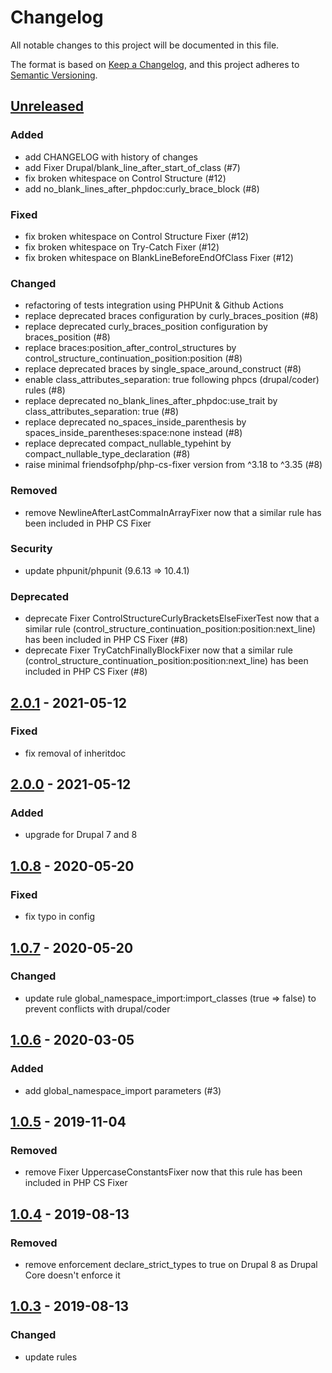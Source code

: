 # Changelog
All notable changes to this project will be documented in this file.

The format is based on [Keep a Changelog](https://keepachangelog.com/en/1.0.0/),
and this project adheres to [Semantic Versioning](https://semver.org/spec/v2.0.0.html).

## [Unreleased]
### Added
- add CHANGELOG with history of changes
- add Fixer Drupal/blank_line_after_start_of_class (#7)
- fix broken whitespace on Control Structure (#12)
- add no_blank_lines_after_phpdoc:curly_brace_block (#8)

### Fixed
- fix broken whitespace on Control Structure Fixer (#12)
- fix broken whitespace on Try-Catch Fixer (#12)
- fix broken whitespace on BlankLineBeforeEndOfClass Fixer (#12)

### Changed
- refactoring of tests integration using PHPUnit & Github Actions
- replace deprecated braces configuration by curly_braces_position (#8)
- replace deprecated curly_braces_position configuration by braces_position (#8)
- replace braces:position_after_control_structures by control_structure_continuation_position:position (#8)
- replace deprecated braces by single_space_around_construct (#8)
- enable class_attributes_separation: true following phpcs (drupal/coder) rules (#8)
- replace deprecated no_blank_lines_after_phpdoc:use_trait by class_attributes_separation: true (#8)
- replace deprecated no_spaces_inside_parenthesis by spaces_inside_parentheses:space:none instead (#8)
- replace deprecated compact_nullable_typehint by compact_nullable_type_declaration (#8)
- raise minimal friendsofphp/php-cs-fixer version from ^3.18 to ^3.35 (#8)

### Removed
- remove NewlineAfterLastCommaInArrayFixer now that a similar rule has been included in PHP CS Fixer

### Security
- update phpunit/phpunit (9.6.13 => 10.4.1)

### Deprecated
- deprecate Fixer ControlStructureCurlyBracketsElseFixerTest now that a similar rule (control_structure_continuation_position:position:next_line) has been included in PHP CS Fixer (#8)
- deprecate Fixer TryCatchFinallyBlockFixer now that a similar rule (control_structure_continuation_position:position:next_line) has been included in PHP CS Fixer (#8)

## [2.0.1] - 2021-05-12
### Fixed
- fix removal of inheritdoc

## [2.0.0] - 2021-05-12
### Added
- upgrade for Drupal 7 and 8

## [1.0.8] - 2020-05-20
### Fixed
- fix typo in config

## [1.0.7] - 2020-05-20
### Changed
- update rule global_namespace_import:import_classes (true => false) to prevent conflicts with drupal/coder

## [1.0.6] - 2020-03-05
### Added
- add global_namespace_import parameters (#3)

## [1.0.5] - 2019-11-04
### Removed
- remove Fixer UppercaseConstantsFixer now that this rule has been included in PHP CS Fixer

## [1.0.4] - 2019-08-13
### Removed
- remove enforcement declare_strict_types to true on Drupal 8 as Drupal Core doesn't enforce it

## [1.0.3] - 2019-08-13
### Changed
- update rules

[Unreleased]: https://github.com/drupol/phpcsfixer-configs-drupal/compare/2.0.1...HEAD
[2.0.1]: https://github.com/drupol/phpcsfixer-configs-drupal/compare/2.0.0...2.0.1
[2.0.0]: https://github.com/drupol/phpcsfixer-configs-drupal/compare/1.0.8...2.0.0
[1.0.8]: https://github.com/drupol/phpcsfixer-configs-drupal/compare/1.0.7...1.0.8
[1.0.7]: https://github.com/drupol/phpcsfixer-configs-drupal/compare/1.0.6...1.0.7
[1.0.6]: https://github.com/drupol/phpcsfixer-configs-drupal/compare/1.0.5...1.0.6
[1.0.5]: https://github.com/drupol/phpcsfixer-configs-drupal/compare/1.0.4...1.0.5
[1.0.4]: https://github.com/drupol/phpcsfixer-configs-drupal/compare/1.0.3...1.0.4
[1.0.3]: https://github.com/drupol/phpcsfixer-configs-drupal/releases/tag/1.0.3
